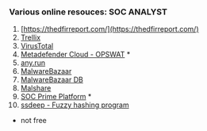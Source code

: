 ### Various online resouces: SOC ANALYST

1. [https://thedfirreport.com/](https://thedfirreport.com/)
2. [Trellix](https://www.trellix.com/blogs/research/)
3. [VirusTotal](https://www.virustotal.com/gui/)
4. [Metadefender Cloud - OPSWAT](https://metadefender.opswat.com/) *
5. [any.run](https://any.run/)
6. [MalwareBazaar](https://bazaar.abuse.ch/)
7. [MalwareBazaar DB](https://bazaar.abuse.ch/browse/)
8. [Malshare](https://malshare.com/)
9. [SOC Prime Platform](https://tdm.socprime.com/signup) *
10. [ssdeep - Fuzzy hashing program](https://ssdeep-project.github.io/ssdeep/index.html)

* not free
